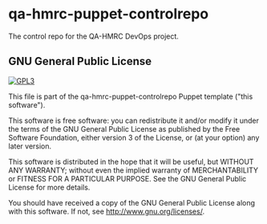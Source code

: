 # qa-hmrc-puppet-controlrepo
The control repo for the QA-HMRC DevOps project.

## GNU General Public License

[![GPL3](http://www.gnu.org/graphics/gplv3-127x51.png)](http://www.gnu.org/licenses)

This file is part of the qa-hmrc-puppet-controlrepo Puppet template ("this software").

This software is free software: you can redistribute it and/or modify it under the terms of the GNU General Public License as published by the Free Software Foundation, either version 3 of the License, or (at your option) any later version.

This software is distributed in the hope that it will be useful, but WITHOUT ANY WARRANTY; without even the implied warranty of MERCHANTABILITY or FITNESS FOR A PARTICULAR PURPOSE.  See the GNU General Public License for more details.

You should have received a copy of the GNU General Public License along with this software.  If not, see <http://www.gnu.org/licenses/>.
